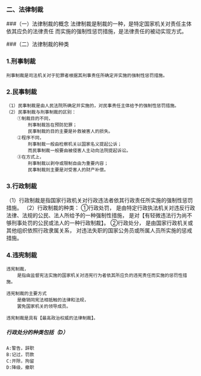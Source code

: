 ### 二、法律制裁
###（一）法律制裁的概念
    法律制裁是制裁的一种，是特定国家机关对责任主体依其应负的法律责任
    而实施的强制性惩罚措施，是法律责任的被动实现方式。

###（二）法律制裁的种类
### 1.刑事制裁
    刑事制裁是司法机关对于犯罪者根据其刑事责任所确定并实施的强制性惩罚措施。

### 2.民事制裁
    （1）民事制裁是由人民法院所确定并实施的，对民事责任主体给予的强制性惩罚措施。
    （2）民事制裁与刑事制裁的区别：
        ①制裁目的不同，
            刑事制裁旨在预防犯罪；
            民事制裁的目的主要是补救被害人的损失。
        ②程序不同，
            刑事制裁一般由检察机关以国家名义提起公诉；
            而民事制裁一般要由被侵害人主动向法院提起诉讼。
        ③在方式上，
            刑事制裁以剥夺或限制自由为重要内容；
            民事制裁则主要是对受害人的财产补偿。

### 3.行政制裁
（1）行政制裁是指国家行政机关对行政违法者依其行政责任所实施的强制性惩罚措施。
（2）行政制裁的种类：
    ①行政处罚，
        是由特定行政执法机关对违反行政法律、法规的公民、法人所给予的一种强制性措施，
        是对【有轻微违法行为尚不够刑事处罚的公民或法人的一种行政制裁】。
    ②行政处分，
        是由国家行政机关或其他组织依照行政隶属关系，
        对违法失职的国家公务员或所属人员所实施的惩戒措施。

### 4.违宪制裁
    违宪制裁，
        是指由监督宪法实施的国家机关对违宪行为者依其所应负的违宪责任而实施的惩罚性措施。

    违宪制裁的主要方式
        是撤销同宪法相抵触的法律和法规，
        罢免国家机关的领导成员。

    违宪制裁是具有【最高政治权威的法律制裁】。

##### 行政处分的种类包括（D）
    A:警告，辞职
    B:记过，罚款
    C:开除，拘留
    D:降级，撤职  
